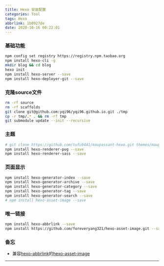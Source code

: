 ```yaml
---
title: Hexo 安装配置
categories: Tool
tags: Hexo
abbrlink: 1b0927de
date: 2020-10-16 00:22:01
---
```

<p></p>
<!-- more -->

### 基础功能
  ```sh
  npm config set registry https://registry.npm.taobao.org
  npm install hexo-cli -g
  mkdir blog && cd blog
  hexo init
  npm install hexo-server --save
  npm install hexo-deployer-git --save
  ```

### 克隆source文件
  ```sh
  rm -rf source
  rm -rf scaffolds
  git clone git@github.com:yqi96/yqi96.github.io.git ./tmp
  cp -r tmp/.* . && rm -rf tmp
  git submodule update --init --recursive
  ```

### 主题

  ```sh
  # git clone https://github.com/tufu9441/maupassant-hexo.git themes/maupassant
  npm install hexo-renderer-pug --save
  npm install hexo-renderer-sass --save
  ```

### 页面显示

  ```sh
  npm install hexo-generator-index --save
  npm install hexo-generator-archive --save
  npm install hexo-generator-category --save
  npm install hexo-generator-tag --save
  npm install hexo-generator-search --save
  # npm install hexo-asset-image --save
  ```

### 唯一链接

  ```sh
  npm install hexo-abbrlink --save
  npm install https://github.com/foreveryang321/hexo-asset-image.git --save
  ```

### 备忘

  - 兼容[hexo-abbrlink](https://github.com/Rozbo/hexo-abbrlink)的[hexo-asset-image](https://github.com/foreveryang321/hexo-asset-image)

---

